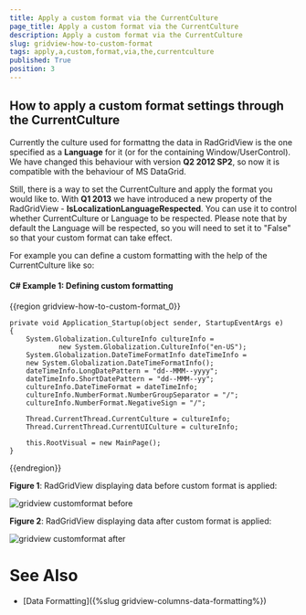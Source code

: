 ```yaml
---
title: Apply a custom format via the CurrentCulture
page_title: Apply a custom format via the CurrentCulture
description: Apply a custom format via the CurrentCulture
slug: gridview-how-to-custom-format
tags: apply,a,custom,format,via,the,currentculture
published: True
position: 3
---
```


## How to apply a custom format settings through the CurrentCulture

Currently the culture used for formattng the data in RadGridView is the one specified as a __Language__ for it (or for the containing Window/UserControl). We have changed this behaviour with version __Q2 2012 SP2__, so now it is compatible with the behaviour of MS DataGrid. 

Still, there is a way to set the CurrentCulture and apply the format you would like to. With __Q1 2013__ we have introduced a new property of the RadGridView - __IsLocalizationLanguageRespected__. You can use it to control whether CurrentCulture or Language to be respected. Please note that by default the Language will be respected, so you will need to set it to "False" so that your custom format can take effect.
        
For example you can define a custom formatting with the help of the CurrentCulture like so:

#### __C#__ Example 1: Defining custom formatting

{{region gridview-how-to-custom-format_0}}

	private void Application_Startup(object sender, StartupEventArgs e)
	{
		System.Globalization.CultureInfo cultureInfo =
				new System.Globalization.CultureInfo("en-US");
		System.Globalization.DateTimeFormatInfo dateTimeInfo =
		new System.Globalization.DateTimeFormatInfo();
		dateTimeInfo.LongDatePattern = "dd--MMM--yyyy";
		dateTimeInfo.ShortDatePattern = "dd--MMM--yy";
		cultureInfo.DateTimeFormat = dateTimeInfo;
		cultureInfo.NumberFormat.NumberGroupSeparator = "/";
		cultureInfo.NumberFormat.NegativeSign = "/";
	
		Thread.CurrentThread.CurrentCulture = cultureInfo;
		Thread.CurrentThread.CurrentUICulture = cultureInfo;
	
		this.RootVisual = new MainPage();
	}
{{endregion}}

__Figure 1__: RadGridView displaying data before custom format is applied:
        
![gridview customformat before](images/gridview_customformat_before.png)

__Figure 2__: RadGridView displaying data after custom format is applied:

![gridview customformat after](images/gridview_customformat_after.png)

# See Also

 * [Data Formatting]({%slug gridview-columns-data-formatting%})
